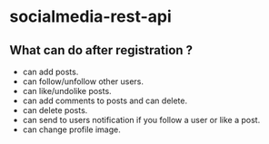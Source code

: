 # socialmedia-rest-api

## What can do after registration ?
- can add posts.
- can follow/unfollow other users.
- can like/undolike posts.
- can add comments to posts and can delete.
- can delete posts.
- can send to users notification if you follow a user or like a post.
- can change profile image.
